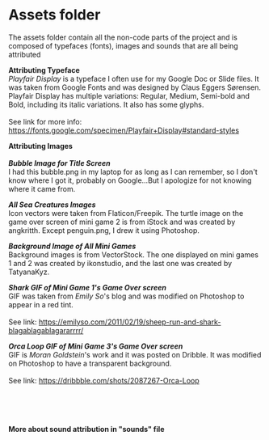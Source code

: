 # Assets folder

The assets folder contain all the non-code parts of the project and is composed of typefaces (fonts), images and sounds that are all being attributed

<b>Attributing Typeface</b>
<br>
<i>Playfair Display</i> is a typeface I often use for my Google Doc or Slide files. It was taken from Google Fonts and was designed by Claus Eggers Sørensen. Playfair Display has multiple variations: Regular, Medium, Semi-bold and Bold, including its italic variations. It also has some glyphs.
<br><br>
See link for more info: https://fonts.google.com/specimen/Playfair+Display#standard-styles


<b>Attributing Images</b>
<br>
<br>
<b><i>Bubble Image for Title Screen</i></b>
<br>
I had this bubble.png in my laptop for as long as I can remember, so I don't know where I got it, probably on Google...But I apologize for not knowing where it came from.


<b><i>All Sea Creatures Images</i></b>
<br>
Icon vectors were taken from Flaticon/Freepik. The turtle image on the game over screen of mini game 2 is from iStock and was created by angkritth. Except penguin.png, I drew it using Photoshop.


<b><i>Background Image of All Mini Games</i></b>
<br>
Background images is from VectorStock. The one displayed on mini games 1 and 2 was created by ikonstudio, and the last one was created by TatyanaKyz.


<b><i>Shark GIF of Mini Game 1's Game Over screen</i></b>
<br>
GIF was taken from <i>Emily So</i>'s blog and was modified on Photoshop to appear in a red tint.
<br><br>
See link: https://emilyso.com/2011/02/19/sheep-run-and-shark-blagablagablagararrrr/


<b><i>Orca Loop GIF of Mini Game 3's Game Over screen</i></b>
<br>
GIF is <i>Moran Goldstein</i>'s work and it was posted on Dribble. It was modified on Photoshop to have a transparent background.
<br><br>
See link: https://dribbble.com/shots/2087267-Orca-Loop

<br><br><br>

<b>More about sound attribution in "sounds" file</b>

